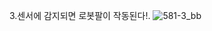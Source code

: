 3.센서에 감지되면 로봇팔이 작동된다!.
![581-3_bb](https://github.com/user-attachments/assets/7ad2766d-d8ce-438f-9a36-a20a0f8e7e4e)

